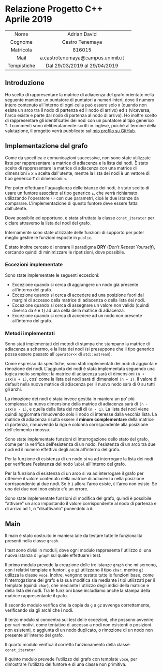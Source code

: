 # Relazione Progetto C++ <br /> Aprile 2019

|             |                                   |       |
| :---------: | :-------------------------------: | :---: |
|    Nome     |           Adrian David            |       |
|   Cognome   |          Castro Tenemaya          |       |
|  Matricola  |              816015               |       |
|    Mail     | a.castrotenemaya@campus.unimib.it |       |
| Tempistiche |   Dal 29/03/2019 al 29/04/2019    |       |

## Introduzione

Ho scelto di rappresentare la matrice di adiacenza del grafo orientato nella seguente maniera: un puntatore di puntatori a numeri interi, dove il numero intero contenuto all'interno di ogni cella può essere solo `0` (quando non esiste un arco tra il nodo di partenza ed il nodo di arrivo) ed `1` (viceversa, l'arco esiste e parte dal nodo di partenza al nodo di arrivo).
Ho inoltre scelto di rappresentare gli identificativi dei nodi con un puntatore al tipo generico `T`.
I commenti sono deliberatamente scritti in inglese, poiché al termine della valutazione, il progetto verrà pubblicato sul [mio profilo su GitHub](https://github.com/IAL32/oriented-graph-unimib).

## Implementazione del grafo

Come da specifica e comunicazioni successive, non sono state utilizzate liste per rappresentare la matrice di adiacenza e la lista dei nodi.
È stato scelto di rappresentare la matrice di adiacenza con una matrice di dimensioni `n` x `n` scelta dall'utente, mentre la lista dei nodi è un vettore di tipo generico `T` di dimensioni `n`.

Per poter effettuare l'uguaglianza delle istanze dei nodi, è stato scelto di usare un funtore associato al tipo generico `E`, che verrà richiamato utilizzando l'operatore `()` con due parametri, cioè le due istanze da comparare. L'implementazione di questo funtore deve essere fatta dall'utente.

Dove possibile ed opportuno, è stata sfruttata la classe `const_iterator` per ciclare attraverso la lista dei nodi del grafo.

Internamente sono state utilizzate delle funzioni di supporto per poter meglio gestire le funzioni esposte in `public`.

È stato inoltre cercato di onorare il paradigma **DRY** (*Don't Repeat Yourself*), cercando quindi di minimizzare le ripetizioni, dove possibile.

### Eccezioni implementate

Sono state implementate le seguenti eccezioni:
- Eccezione quando si cerca di aggiungere un nodo già presente all'interno del grafo.
- Eccezione quando si cerca di accedere ad una posizione fuori dai margini di accesso della matrice di adiacenza o della lista dei nodi.
- Eccezione quando si cerca di assegnare un valore non valido (quindi diverso da `0` e `1`) ad una cella della matrice di adiacenza.
- Eccezione quando si cerca di accedere ad un nodo non presente all'interno del grafo.

### Metodi implementati

Sono stati implementati dei metodi di stampa che stampano la matrice di adiacenza a schermo, e la lista dei nodi (si presuppone che il tipo generico possa essere passato all'`operator<<` di `std::ostream`).

Come espresso da specifiche, sono stati implementati dei nodi di aggiunta e rimozione dei nodi.
L'aggiunta dei nodi è stata implementata seguendo una logica molto semplice: la matrice di adiacenza sarà di dimensioni `(n + 1)`x`(n + 1)`, così come la lista dei nodi sarà di dimensioni `(n + 1)`.
Il valore di default nella nuova matrice di adiacenza per il nuovo nodo sarà di 0 su tutti gli archi.

La rimozione dei nodi è stata invece gestita in maniera un po' più complessa: la nuova dimensione della matrice di adiacenza sarà di `(n - 1)`x`(n - 1)`, e quella della lista dei nodi di `(n - 1)`. La lista dei nodi viene quindi aggiornata rimuovendo solo il nodo di interesse dalla vecchia lista. La matrice di adiacenza risulta essere il **minore complementare** della matrice di partenza, rimuovendo la riga e colonna corrispondente alla posizione dell'elemento rimosso.

Sono state implementate funzioni di interrogazione dello stato del grafo, come per la verifica dell'esistenza di un nodo, l'esistenza di un arco tra due nodi ed il numero effettivo degli archi all'interno del grafo.

Per la funzione di esistenza di un nodo si va ad interrogare la lista dei nodi per verificare l'esistenza del nodo `label` all'interno del grafo.

Per la funziona di esistenza di un arco si va ad interrogare il grafo per ottenere il valore contenuto nella matrice di adiacenza nella posizione corrispondente ai due nodi. Se è `1` allora l'arco esiste, `0` l'arco non esiste. Se uno dei due nodi non esiste c'è un errore.

Sono state implementate funzioni di modifica del grafo, quindi è possibile "attivare" un arco impostando il valore corrispondente al nodo di partenza e di arrivo ad `1`, o "disattivarlo" ponendolo a `0`.

## Main

Il main è stato costruito in maniera tale da testare tutte le funzionalità presenti nella classe `graph`.

I test sono divisi in moduli, dove ogni modulo rappresenta l'utilizzo di una nuova istanza di `graph` sul quale effettuare i test.

Il primo modulo prevede la creazione delle tre istanze `graph` che mi servono, con i relativi template e funtori. `g` e `g2` utilizzano il tipo `char`, mentre `g3` utilizza la classe `voce`. Inoltre, vengono testate tutte le funzioni base, come l'interrogazione del grafo e la sua modifica sia mediante i tipi utilizzati per il template (quindi `char`), che mediante l'utilizzo degli indici della matrice e della lista dei nodi. Tra le funzioni base includiamo anche la stampa della matrice rappresentante il grafo.

Il secondo modulo verifica che la copia da `g` a `g2` avvenga correttamente, verificando sia gli archi che i nodi.

Il terzo modulo si concentra sul test delle eccezioni, che possono avvenire per vari motivi, come tentativo di accesso a nodi non esistenti o posizioni non esistenti, o aggiunta di un nodo duplicato, o rimozione di un nodo non presente all'interno del grafo.

Il quarto modulo verifica il corretto funzionamento della classe `const_iterator`.

Il quinto modulo prevede l'utilizzo del grafo con template `voce`, per dimostrare l'utilizzo del funtore e di una classe non primitiva.